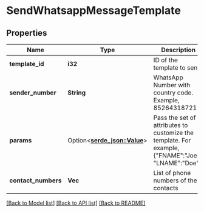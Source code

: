 # SendWhatsappMessageTemplate

## Properties

Name | Type | Description | Notes
------------ | ------------- | ------------- | -------------
**template_id** | **i32** | ID of the template to send | 
**sender_number** | **String** | WhatsApp Number with country code. Example, 85264318721 | 
**params** | Option<[**serde_json::Value**](.md)> | Pass the set of attributes to customize the template. For example, {\"FNAME\":\"Joe\", \"LNAME\":\"Doe\"}. | [optional]
**contact_numbers** | **Vec<String>** | List of phone numbers of the contacts | 

[[Back to Model list]](../README.md#documentation-for-models) [[Back to API list]](../README.md#documentation-for-api-endpoints) [[Back to README]](../README.md)


